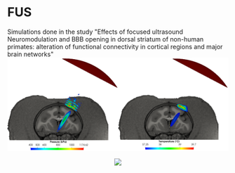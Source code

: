 # FUS

Simulations done in the study "Effects of focused ultrasound Neuromodulation and BBB opening in dorsal striatum of non-human primates: alteration of functional connectivity in cortical regions and major brain networks"\
<img src="Figures/Pressure_800kPa.png" width=50%><img src="Figures/Temperature_800kPa.png" width=50%>
<p align="center"><img src="Figures/temperatureVStime_800.png" width=50% ><p>